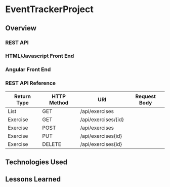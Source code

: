 # EventTrackerProject

## Overview

### REST API

### HTML/Javascript Front End

### Angular Front End

### REST API Reference
| Return Type | HTTP Method | URI | Request Body |
|-------------|-------------|-----|--------------|
|List<Exercise> | GET  | /api/exercises      | |
|Exercise       | GET  | /api/exercises/{id} | |
|Exercise       | POST | /api/exercises      | | Exercise JSON |
|Exercise       | PUT  | /api/exercises{id}  | | Exercise JSON |
|Exercise       | DELETE | /api/exercises{id} | | |


## Technologies Used


## Lessons Learned
